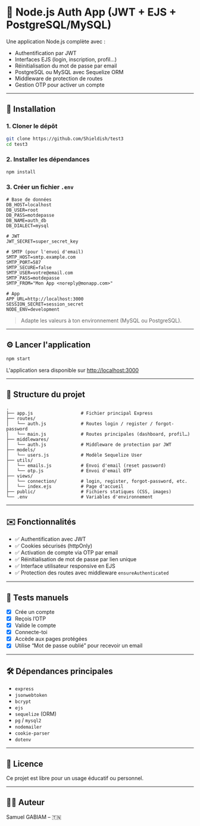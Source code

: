 # 🔐 Node.js Auth App (JWT + EJS + PostgreSQL/MySQL)

Une application Node.js complète avec :

* Authentification par JWT
* Interfaces EJS (login, inscription, profil…)
* Réinitialisation du mot de passe par email
* PostgreSQL ou MySQL avec Sequelize ORM
* Middleware de protection de routes
* Gestion OTP pour activer un compte

---

## 🚀 Installation

### 1. Cloner le dépôt

```bash
git clone https://github.com/Shieldish/test3
cd test3
```

### 2. Installer les dépendances

```bash
npm install
```

### 3. Créer un fichier `.env`

```env
# Base de données
DB_HOST=localhost
DB_USER=root
DB_PASS=motdepasse
DB_NAME=auth_db
DB_DIALECT=mysql

# JWT
JWT_SECRET=super_secret_key

# SMTP (pour l'envoi d'email)
SMTP_HOST=smtp.example.com
SMTP_PORT=587
SMTP_SECURE=false
SMTP_USER=votre@email.com
SMTP_PASS=motdepasse
SMTP_FROM="Mon App <noreply@monapp.com>"

# App
APP_URL=http://localhost:3000
SESSION_SECRET=session_secret
NODE_ENV=development
```

> Adapte les valeurs à ton environnement (MySQL ou PostgreSQL).

---

## ⚙️ Lancer l'application

```bash
npm start
```

L'application sera disponible sur [http://localhost:3000](http://localhost:3000)

---

## 📁 Structure du projet

```
.
├── app.js                  # Fichier principal Express
├── routes/
│   └── auth.js             # Routes login / register / forgot-password
│   └── main.js             # Routes principales (dashboard, profil…)
├── middlewares/
│   └── auth.js             # Middleware de protection par JWT
├── models/
│   └── users.js            # Modèle Sequelize User
├── utils/
│   └── emails.js           # Envoi d'email (reset password)
│   └── otp.js              # Envoi d'email OTP
├── views/
│   └── connection/         # login, register, forgot-password, etc.
│   └── index.ejs           # Page d'accueil
├── public/                 # Fichiers statiques (CSS, images)
└── .env                    # Variables d'environnement
```

---

## ✉️ Fonctionnalités

* ✅ Authentification avec JWT
* ✅ Cookies sécurisés (httpOnly)
* ✅ Activation de compte via OTP par email
* ✅ Réinitialisation de mot de passe par lien unique
* ✅ Interface utilisateur responsive en EJS
* ✅ Protection des routes avec middleware `ensureAuthenticated`

---

## 🧪 Tests manuels

* [x] Crée un compte
* [x] Reçois l’OTP
* [x] Valide le compte
* [x] Connecte-toi
* [x] Accède aux pages protégées
* [x] Utilise “Mot de passe oublié” pour recevoir un email

---

## 🛠 Dépendances principales

* `express`
* `jsonwebtoken`
* `bcrypt`
* `ejs`
* `sequelize` (ORM)
* `pg` / `mysql2`
* `nodemailer`
* `cookie-parser`
* `dotenv`

---

## 📄 Licence

Ce projet est libre pour un usage éducatif ou personnel.

---

## 🙇‍♂️ Auteur

Samuel GABIAM – 🇹🇳
